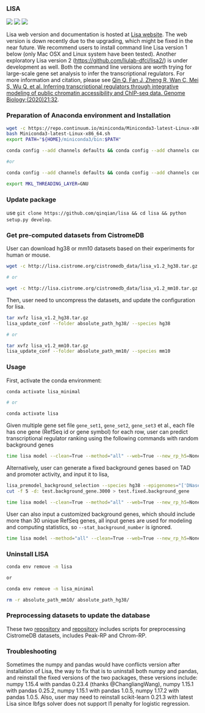 ### LISA

![](https://zenodo.org/badge/DOI/10.5281/zenodo.3583466.svg)
![](https://anaconda.org/qinqian/lisa/badges/version.svg)
![](https://anaconda.org/qinqian/lisa_minimal/badges/license.svg)

Lisa web version and documentation is hosted at [Lisa website](http://lisa.cistrome.org). The web version is down recently due to the upgrading, which might be fixed in the near future. We recommend users to install command line Lisa version 1 below (only Mac OSX and Linux system have been tested). Another exploratory Lisa version 2 (https://github.com/liulab-dfci/lisa2/) is under development as well. Both the command line versions are worth trying for large-scale gene set analysis to infer the transcriptional regulators. For more information and citation, please see [Qin Q, Fan J, Zheng R, Wan C, Mei S, Wu Q, et al. Inferring transcriptional regulators through integrative modeling of public chromatin accessibility and ChIP-seq data. Genome Biology;(2020)21:32](https://genomebiology.biomedcentral.com/articles/10.1186/s13059-020-1934-6).

### Preparation of Anaconda environment and Installation

``` sh
wget -c https://repo.continuum.io/miniconda/Miniconda3-latest-Linux-x86_64.sh
bash Miniconda3-latest-Linux-x86_64.sh
export PATH="${HOME}/miniconda3/bin:$PATH"

conda config --add channels defaults && conda config --add channels conda-forge && conda config --add channels bioconda && conda install mamba -c conda-forge && mamba create -n lisa -c qinqian lisa_minimal python=3.6.6

#or 

conda config --add channels defaults && conda config --add channels conda-forge && conda config --add channels bioconda && conda install mamba -c conda-forge && mamba create -n lisa -c qinqian lisa=1.0 python=3.6.6

export MKL_THREADING_LAYER=GNU

```

### Update package

use `git clone https://github.com/qinqian/lisa && cd lisa && python setup.py develop`.

### Get pre-computed datasets from CistromeDB

User can download hg38 or mm10 datasets based on their experiments for human or mouse.

``` sh
wget -c http://lisa.cistrome.org/cistromedb_data/lisa_v1.2_hg38.tar.gz

# or

wget -c http://lisa.cistrome.org/cistromedb_data/lisa_v1.2_mm10.tar.gz
```

Then, user need to uncompress the datasets, and update the configuration for lisa. 

``` sh
tar xvfz lisa_v1.2_hg38.tar.gz
lisa_update_conf --folder absolute_path_hg38/ --species hg38

# or

tar xvfz lisa_v1.2_mm10.tar.gz
lisa_update_conf --folder absolute_path_mm10/ --species mm10
```

### Usage

First, activate the conda environment:

``` sh
conda activate lisa_minimal

# or 

conda activate lisa
```

Given multiple gene set file `gene_set1`, `gene_set2`, `gene_set3` et al., each file has one gene (RefSeq id or gene symbol) for each row, user can predict transcriptional regulator ranking using the following commands with random background genes

``` sh 
time lisa model --clean=True --method="all" --web=True --new_rp_h5=None --new_count_h5=None --species hg38 --epigenome "['DNase', 'H3K27ac']" --cluster=False --covariates=False --random=True --prefix first_run --background=None --stat_background_number=1000 --threads 4 gene_set1 gene_set2 gene_set3 ...
```

Alternatively, user can generate a fixed background genes based on TAD and promoter activity, and input it to lisa,

``` sh
lisa_premodel_background_selection --species hg38 --epigenomes="['DNase']" --gene_set=None --prefix=test --random=None --background=dynamic_auto_tad
cut -f 5 -d: test.background_gene.3000 > test.fixed.background_gene

time lisa model --clean=True --method="all" --web=True --new_rp_h5=None --new_count_h5=None --species hg38 --epigenome "['DNase', 'H3K27ac']" --cluster=False --covariates=False --random=True --prefix first_run --background=test.fixed.background_gene --stat_background_number=1000 --threads 4 gene_set1 gene_set2 gene_set3 ...
```

User can also input a customized background genes, which should include more than 30 unique RefSeq genes, all input genes are used for modeling and computing statistics, so `--stat_background_number` is ignored.

``` sh
time lisa model --method="all" --clean=True --web=True --new_rp_h5=None --new_count_h5=None --species hg38 --epigenome "['DNase', 'H3K27ac']" --cluster=False --covariates=False --random=True --prefix first_run --background=test.fixed.background_gene --threads 4 gene_set1 gene_set2 gene_set3 ...
```

### Uninstall LISA

``` sh
conda env remove -n lisa

or 

conda env remove -n lisa_minimal

rm -r absolute_path_mm10/ absolute_path_hg38/
```

### Preprocessing datasets to update the database

These two [repository](https://github.com/qinqian/preprocess_lisa) and [repository](https://github.com/qinqian/seqpos2) includes scripts for preprocessing CistromeDB datasets, includes Peak-RP and Chrom-RP.

### Troubleshooting

Sometimes the numpy and pandas would have conflicts version after installation of Lisa, the way to fix that is to uninstall both numpy and pandas, and reinstall the fixed versions of the two packages, these versions include: numpy 1.15.4 with pandas 0.23.4 (thanks @ChangliangWang), numpy 1.15.1 with pandas 0.25.2, numpy 1.15.1 with pandas 1.0.5, numpy 1.17.2 with pandas 1.0.5. Also, user may need to reinstall scikit-learn 0.21.3 with latest Lisa since lbfgs solver does not support l1 penalty for logistic regression. 


